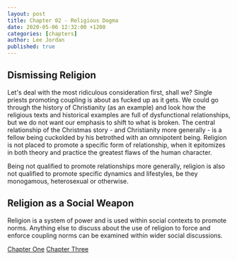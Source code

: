 ```yaml
---
layout: post
title: Chapter 02 - Religious Dogma
date: 2020-05-06 12:32:00 +1200
categories: [chapters]
author: Lee Jordan
published: true
---
```


<h2>Dismissing Religion</h2>

Let's deal with the most ridiculous consideration first, shall we? Single priests promoting coupling is about as fucked up as it gets. We could go through the history of Christianity (as an example) and look how the religious texts and historical examples are full of dysfunctional relationships, but we do not want our emphasis to shift to what is broken. The central relationship of the Christmas story - and Christianity more generally - is a fellow being cuckolded by his betrothed with an omnipotent being. Religion is not placed to promote a specific form of relationship, when it epitomizes in both theory and practice the greatest flaws of the human character.

Being not qualified to promote relationships more generally, religion is also not qualified to promote specific dynamics and lifestyles, be they monogamous, heterosexual or otherwise. 

<h2>Religion as a Social Weapon</h2>

Religion is a system of power and is used within social contexts to promote norms. Anything else to discuss about the use of religion to force and enforce coupling norms can be examined within wider social discussions.

<div class="pagination">
    <a class="pagination-item older" href="https://single.geraldleejordan.com/chapter-01/">Chapter One</a>
      <a class="pagination-item newer" href="https://single.geraldleejordan.com/chapter-03/">Chapter Three</a>
</div>
